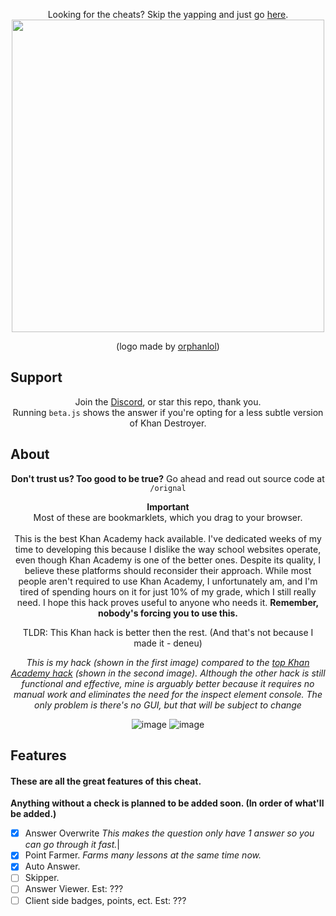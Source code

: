 <p align="center">
  Looking for the cheats? Skip the yapping and just go <a href ="https://github.com/orphanlol/Khan-Destroyer/blob/funny/HACKS.md">here</a>. <br>
<img src="https://github.com/ilytobias/Khan-Destroyer/assets/165577429/fcd7fa24-a62c-46c8-bc02-78463bd4c64a"/ width="500" height="500"><div align="center">

  (logo made by [orphanlol](https://github.com/orphanlol))
</div>

## Support
<div align="center">
  
  Join the [Discord](https://discord.gg/pujbPqMyPF), or star this repo, thank you. <br>
  Running `beta.js` shows the answer if you're opting for a less subtle version of Khan Destroyer.
</div>

## About
<div align="center">

**Don't trust us? Too good to be true?**
Go ahead and read out source code at `/orignal`

**Important** <br> Most of these are bookmarklets, which you drag to your browser. <br><br>
  This is the best Khan Academy hack available. I've dedicated weeks of my time to developing this because I dislike the way school websites operate, even though Khan Academy is one of the better ones. Despite its quality, I believe these platforms should reconsider their approach. While most people aren't required to use Khan Academy, I unfortunately am, and I'm tired of spending hours on it for just 10% of my grade, which I still really need. I hope this hack proves useful to anyone who needs it. **Remember, nobody's forcing you to use this.**
  
  TLDR: This Khan hack is better then the rest. (And that's not because I made it - deneu)
  
  _This is my hack (shown in the first image) compared to the [top Khan Academy hack](https://github.com/adubov1/khanacademy_bot) (shown in the second image). Although the other hack is still functional and effective, mine is arguably better because it requires no manual work and eliminates the need for the inspect element console. The only problem is there's no GUI, but that will be subject to change_
  
  ![image](https://github.com/ilytobias/Khan-Destroyer/assets/165577429/83318dc6-0992-4dae-8f2b-4aba24a33749)
  ![image](https://github.com/ilytobias/Khan-Destroyer/assets/165577429/27749e03-6c76-4a0a-89f0-6822885a431e)
</div>

  ## Features

  #### These are all the great features of this cheat.
    
  **Anything without a check is planned to be added soon. (In order of what'll be added.)**
  - [x] Answer Overwrite
  *This makes the question only have 1 answer so you can go through it fast.*|
  - [x] Point Farmer.
  *Farms many lessons at the same time now.*
  - [x] Auto Answer.
  - [ ] Skipper.
  - [ ] Answer Viewer. Est: ???
  - [ ] Client side badges, points, ect. Est: ???
  <br>
  </p>
